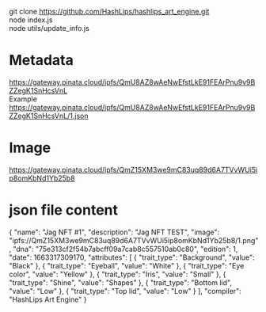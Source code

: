 git clone https://github.com/HashLips/hashlips_art_engine.git <br>
node index.js <br>
node utils/update_info.js <br>

# Metadata
https://gateway.pinata.cloud/ipfs/QmU8AZ8wAeNwEfstLkE91FEArPnu9v9BZZegK1SnHcsVnL <br>
Example https://gateway.pinata.cloud/ipfs/QmU8AZ8wAeNwEfstLkE91FEArPnu9v9BZZegK1SnHcsVnL/1.json <br>

# Image
https://gateway.pinata.cloud/ipfs/QmZ15XM3we9mC83uq89d6A7TVvWUi5ip8omKbNd1Yb25b8 <br>

# json file content
{
  "name": "Jag NFT #1",
  "description": "Jag NFT TEST",
  "image": "ipfs://QmZ15XM3we9mC83uq89d6A7TVvWUi5ip8omKbNd1Yb25b8/1.png",
  "dna": "75e313cf2f54b7abcff09a7cab8c557510ab0c80",
  "edition": 1,
  "date": 1663317309170,
  "attributes": [
    {
      "trait_type": "Background",
      "value": "Black"
    },
    {
      "trait_type": "Eyeball",
      "value": "White"
    },
    {
      "trait_type": "Eye color",
      "value": "Yellow"
    },
    {
      "trait_type": "Iris",
      "value": "Small"
    },
    {
      "trait_type": "Shine",
      "value": "Shapes"
    },
    {
      "trait_type": "Bottom lid",
      "value": "Low"
    },
    {
      "trait_type": "Top lid",
      "value": "Low"
    }
  ],
  "compiler": "HashLips Art Engine"
}
